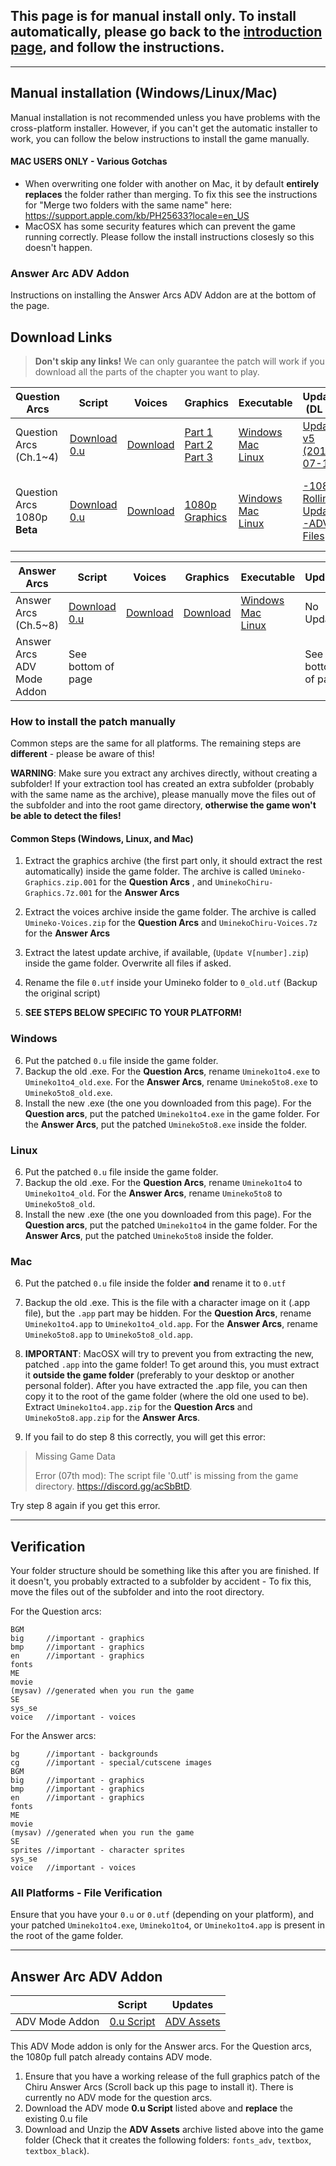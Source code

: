 ## This page is for manual install only. To install automatically, please go back to the [introduction page](Umineko-Getting-started.md), and follow the instructions.

----

## Manual installation (Windows/Linux/Mac)

Manual installation is not recommended unless you have problems with the cross-platform installer. However, if you can't get the automatic installer to work, you can follow the below instructions to install the game manually.

#### MAC USERS ONLY - Various Gotchas
- When overwriting one folder with another on Mac, it by default **entirely replaces** the folder rather than merging. To fix this see the instructions for "Merge two folders with the same name" here: https://support.apple.com/kb/PH25633?locale=en_US
- MacOSX has some security features which can prevent the game running correctly. Please follow the install instructions closesly so this doesn't happen.

### Answer Arc ADV Addon
Instructions on installing the Answer Arcs ADV Addon are at the bottom of the page.

## Download Links

> **Don't skip any links!** We can only guarantee the patch will work if you download all the parts of the chapter you want to play.

<table>
<thead>
<tr class="header">
<th>Question Arcs</th>
<th>Script</th>
<th>Voices</th>
<th>Graphics</th>
<th>Executable</th>
<th>Updates (DL all)</th>
<th>Update (OS Specific)</th>
</tr>
</thead>
<tbody>
<tr class="odd">
<td>Question Arcs (Ch.1~4)</td>
<td><a href="http://07th-mod.com/download.php?repository=umineko-question&file=master/InDevelopment/ManualUpdates/0.utf">Download 0.u</a></td>
<td><a href="https://07th-mod.com/Beato/Umineko-Voices.7z">Download</a></td>
<td><a href="https://07th-mod.com/Beato/Umineko-Graphics.zip.001">Part 1</a> <br> <a href="https://07th-mod.com/Beato/Umineko-Graphics.zip.002">Part 2</a> <br> <a href="https://07th-mod.com/Beato/Umineko-Graphics.zip.003">Part 3</a></td>
<td><a href="https://07th-mod.com/Beato/Umineko1to4.exe">Windows</a> <br> <a href="https://07th-mod.com/Beato/0utf_umineko1to4.app.zip">Mac</a> <br> <a href="https://07th-mod.com/Beato/Umineko1to4">Linux</a></td>
<td><a href="https://07th-mod.com/Beato/Umineko-Update-v5_2018_07_15.zip">Update v5 (2018-07-15)</a></td>
<td>N/A</td>
</tr>
<tr class="even">
<td>Question Arcs 1080p <strong>Beta</strong></td>
<td><a href="http://07th-mod.com/download.php?repository=umineko-question&file=1080p/InDevelopment/ManualUpdates/0.utf">Download 0.u</a></td>
<td><a href="https://07th-mod.com/Beato/Umineko-Voices.7z">Download</a></td>
<td><a href="https://07th-mod.com/Beato/1080p/Umineko-Graphics-1080p.7z">1080p Graphics</a></td>
<td><a href="https://07th-mod.com/Beato/1080p/Umineko1to4.exe">Windows</a> <br> <a href="https://07th-mod.com/Beato/1080p/0utf_umineko1to4_1080p.zip">Mac</a> <br> <a href="https://07th-mod.com/Beato/1080p/Umineko1to4">Linux</a></td>
<td>
<a href="https://07th-mod.com/Beato/1080p/Umineko-Update-1080p-Rolling-ALL-OS.7z">-1080p Rolling Update</a>
<br>
<a href="https://07th-mod.com/Bern/Umineko-ADV_Mode.7z">-ADV Files</a>
</td>
<td>
Choose <strong>one</strong>:
    <br> <a href="https://07th-mod.com/Beato/1080p/Umineko-Update-1080p-v3_2019_01_03_WINDOWS.7z">-WINDOWS</a>
    <br> <a href="https://07th-mod.com/Beato/1080p/Umineko-Update-1080p-v3_2019_01_03_MAC_LINUX.7z">-LINUX/MAC</a>
</td>
</tr>
</tbody>
</table>



<table>
<thead>
<tr class="header">
<th>Answer Arcs</th>
<th>Script</th>
<th>Voices</th>
<th>Graphics</th>
<th>Executable</th>
<th>Updates</th>
</tr>
</thead>
<tbody>
<tr class="odd">
<td>Answer Arcs (Ch.5~8)</td>
<td><a href="http://07th-mod.com/download.php?repository=umineko-answer&file=master/0.utf">Download 0.u</td>
<td><a href="https://07th-mod.com/Bern/UminekoChiru-Voices.7z">Download</a></td>
<td><a href="https://07th-mod.com/Bern/UminekoChiru-Graphics.7z">Download</a></td>
<td><a href="https://07th-mod.com/Bern/Umineko5to8.exe">Windows</a> <br> <a href="https://07th-mod.com/Bern/0utf_Umineko5to8.app.zip">Mac</a> <br> <a href="https://07th-mod.com/Bern/Umineko5to8">Linux</a></td>
<td>No Updates</td>
</tr>
<tr class="even">
<td>Answer Arcs ADV Mode Addon</td>
<td>See bottom of page</td>
<td></td>
<td></td>
<td></td>
<td>See bottom of page</td>
</tr>
</tbody>
</table>

### How to install the patch manually 

Common steps are the same for all platforms. The remaining steps are **different** - please be aware of this!

**WARNING**: Make sure you extract any archives directly, without creating a subfolder! If your extraction tool has created an extra subfolder (probably with the same name as the archive), please manually move the files out of the subfolder and into the root game directory, **otherwise the game won't be able to detect the files!**  

#### Common Steps (Windows, Linux, and Mac)

1. Extract the graphics archive (the first part only, it should extract the rest automatically) inside the game folder. The archive is called ``Umineko-Graphics.zip.001`` for the **Question Arcs** , and  ``UminekoChiru-Graphics.7z.001`` for the **Answer Arcs**

2. Extract the voices archive  inside the game folder. The archive is called ``Umineko-Voices.zip`` for the **Question Arcs** and ``UminekoChiru-Voices.7z`` for the **Answer Arcs**

3. Extract the latest update archive, if available, (`Update V[number].zip`) inside the game folder. Overwrite all files if asked.

4. Rename the file ``0.utf`` inside your Umineko folder to ``0_old.utf`` (Backup the original script)

5. **SEE STEPS BELOW SPECIFIC TO YOUR PLATFORM!**

### Windows

6. Put the patched ``0.u`` file inside the game folder.
7. Backup the old .exe. For the **Question Arcs**, rename `Umineko1to4.exe` to `Umineko1to4_old.exe`. For the **Answer Arcs**, rename `Umineko5to8.exe` to `Umineko5to8_old.exe`.
8. Install the new .exe (the one you downloaded from this page). For the **Question arcs**, put the patched `Umineko1to4.exe` in the game folder. For the **Answer Arcs**, put the patched `Umineko5to8.exe` inside the folder.


### Linux
6. Put the patched ``0.u`` file inside the game folder.
7. Backup the old .exe. For the **Question Arcs**, rename `Umineko1to4` to `Umineko1to4_old`. For the **Answer Arcs**, rename `Umineko5to8` to `Umineko5to8_old`.
8. Install the new .exe (the one you downloaded from this page). For the **Question arcs**, put the patched `Umineko1to4` in the game folder. For the **Answer Arcs**, put the patched `Umineko5to8` inside the folder.

### Mac
6. Put the patched ``0.u`` file inside the folder **and** rename it to ``0.utf``
7. Backup the old .exe. This is the file with a character image on it (.app file), but the `.app` part may be hidden. For the **Question Arcs**, rename `Umineko1to4.app` to `Umineko1to4_old.app`. For the **Answer Arcs**, rename `Umineko5to8.app` to `Umineko5to8_old.app`.
8. **IMPORTANT**: MacOSX will try to prevent you from extracting the new, patched `.app` into the game folder! To get around this, you must extract it **outside the game folder** (preferably to your desktop or another personal folder). After you have extracted the .app file, you can then copy it to the root of the game folder (where the old one used to be). Extract  ``Umineko1to4.app.zip`` for the **Question Arcs** and ``Umineko5to8.app.zip`` for the **Answer Arcs**. 

9. If you fail to do step 8 this correctly, you will get this error:

> Missing Game Data
>
>Error (07th mod): The script file '0.utf' is missing from the game directory. https://discord.gg/acSbBtD.

Try step 8 again if you get this error.

----

## Verification

Your folder structure should be something like this after you are finished. If it doesn't, you probably extracted to a subfolder by accident - To fix this, move the files out of the subfolder and into the root directory.

For the Question arcs:

```
BGM
big     //important - graphics
bmp     //important - graphics
en      //important - graphics
fonts
ME
movie
(mysav) //generated when you run the game
SE
sys_se
voice   //important - voices
```

For the Answer arcs:

```
bg      //important - backgrounds
cg      //important - special/cutscene images
BGM
big     //important - graphics
bmp     //important - graphics
en      //important - graphics
fonts
ME
movie
(mysav) //generated when you run the game
SE
sprites //important - character sprites
sys_se
voice   //important - voices
```

### All Platforms - File Verification

Ensure that you have your `0.u` or `0.utf` (depending on your platform), and your patched `Umineko1to4.exe`, `Umineko1to4`, or `Umineko1to4.app` is present in the root of the game folder.

----

## Answer Arc ADV Addon

<table>
<thead>
<tr class="header">
<th></th>
<th>Script</th>
<th>Updates</th>
</tr>
</thead>
<tbody>
<tr>
<td>ADV Mode Addon</td>
<td><a href="http://07th-mod.com/download.php?repository=umineko-answer&file=adv_mode/0.utf">0.u Script</td>
<td><a href="https://07th-mod.com/Bern/UminekoChiru-ADV_Mode.7z">ADV Assets</a></td>
</tr>
</tbody>
</table>

This ADV Mode addon is only for the Answer arcs. For the Question arcs, the 1080p full patch already contains ADV mode.

1. Ensure that you have a working release of the full graphics patch of the Chiru Answer Arcs (Scroll back up this page to install it). There is currently no ADV mode for the question arcs.
2. Download the ADV mode **0.u Script** listed above and **replace** the existing 0.u file
3. Download and Unzip the **ADV Assets** archive listed above into the game folder (Check that it creates the following folders: `fonts_adv`, `textbox`, `textbox_black`).
